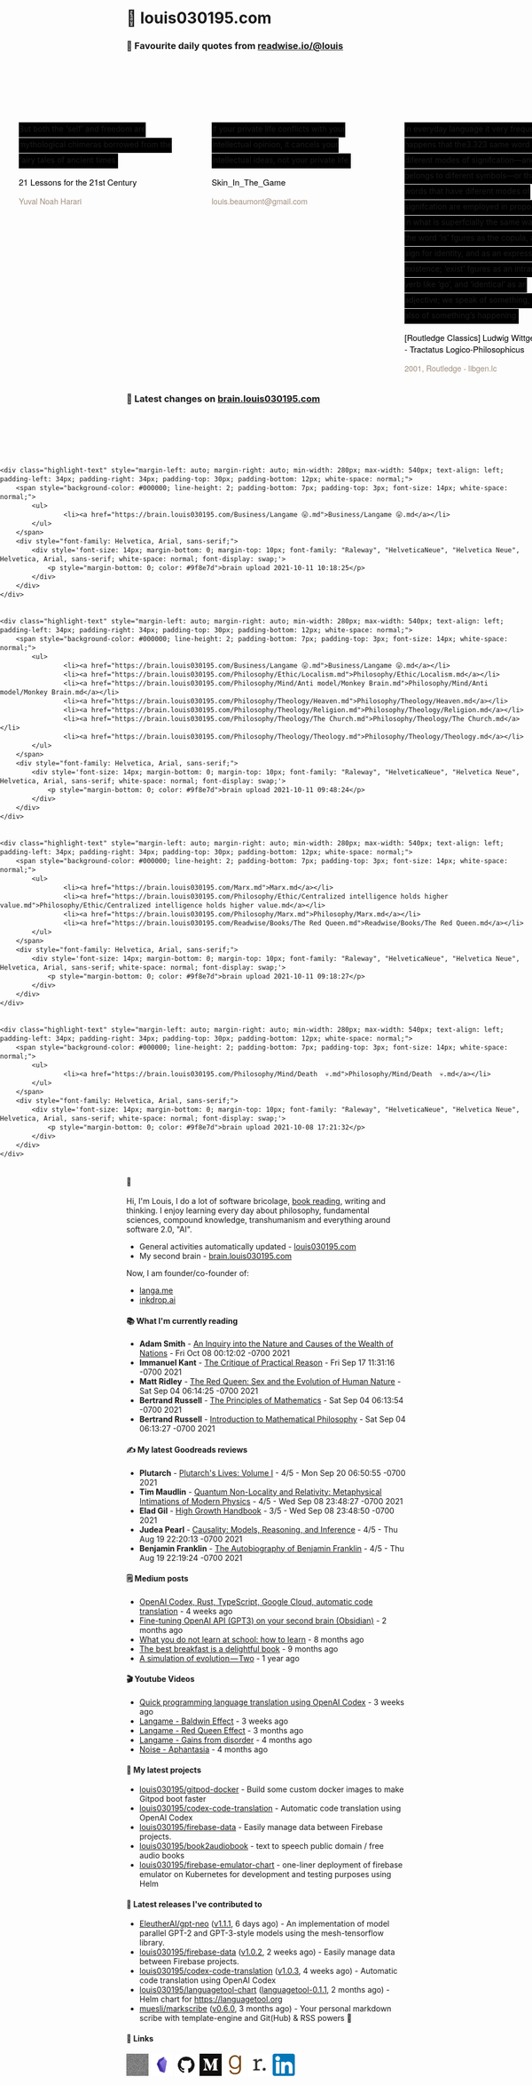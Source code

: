 # 🐒 louis030195.com

### 👋 Favourite daily quotes from [readwise.io/@louis](https://readwise.io/@louis)
<div class="some-highlights" style="display: flex;
  margin-left: -50vw;
  left: 50%;
  overflow-x: scroll;
  width: 100vw;
  position: relative; margin-top: 6rem;">
<div class="highlight-text" style="margin-left: auto; margin-right: auto; min-width: 280px; max-width: 540px; text-align: left; padding-left: 34px; padding-right: 34px; padding-top: 30px; padding-bottom: 12px; white-space: normal;">
<span style="background-color: #000000; line-height: 2; padding-bottom: 7px; padding-top: 3px; font-size: 14px; white-space: normal;">
          But both the ‘self’ and freedom are mythological chimeras borrowed from the fairy tales of ancient times.
        </span>
<div style="font-family: Helvetica, Arial, sans-serif;">
<div style='font-size: 14px; margin-bottom: 0; margin-top: 10px; font-family: "Raleway", "HelveticaNeue", "Helvetica Neue", Helvetica, Arial, sans-serif; white-space: normal; font-display: swap;'>
<p style="margin-bottom: 0; font-size: 15px; margin-bottom: 2px; color: black">21 Lessons for the 21st Century</p>
<p style="margin-bottom: 0; color: #9f8e7d">Yuval Noah Harari</p>
</div>
</div>
</div>
<div class="highlight-text" style="margin-left: auto; margin-right: auto; min-width: 280px; max-width: 540px; text-align: left; padding-left: 34px; padding-right: 34px; padding-top: 30px; padding-bottom: 12px; white-space: normal;">
<span style="background-color: #000000; line-height: 2; padding-bottom: 7px; padding-top: 3px; font-size: 14px; white-space: normal;">
          If your private life conflicts with your intellectual opinion, it cancels your intellectual ideas, not your private life.
        </span>
<div style="font-family: Helvetica, Arial, sans-serif;">
<div style='font-size: 14px; margin-bottom: 0; margin-top: 10px; font-family: "Raleway", "HelveticaNeue", "Helvetica Neue", Helvetica, Arial, sans-serif; white-space: normal; font-display: swap;'>
<p style="margin-bottom: 0; font-size: 15px; margin-bottom: 2px; color: black">Skin_In_The_Game</p>
<p style="margin-bottom: 0; color: #9f8e7d">louis.beaumont@gmail.com</p>
</div>
</div>
</div>
<div class="highlight-text" style="margin-left: auto; margin-right: auto; min-width: 280px; max-width: 540px; text-align: left; padding-left: 34px; padding-right: 34px; padding-top: 30px; padding-bottom: 12px; white-space: normal;">
<span style="background-color: #000000; line-height: 2; padding-bottom: 7px; padding-top: 3px; font-size: 14px; white-space: normal;">
          In everyday language it very frequently happens that the3.323 same word has diferent modes of signifcation—and so belongs to diferent symbols—or that two words that have diferent modes of signifcation are employed in propositions in what is superfcially the same way. Thus the word ‘is’ fgures as the copula, as a sign for identity, and as an expression for existence; ‘exist’ fgures as an intransitive verb like ‘go’, and ‘identical’ as an adjective; we speak of something, but also of something’s happening.
        </span>
<div style="font-family: Helvetica, Arial, sans-serif;">
<div style='font-size: 14px; margin-bottom: 0; margin-top: 10px; font-family: "Raleway", "HelveticaNeue", "Helvetica Neue", Helvetica, Arial, sans-serif; white-space: normal; font-display: swap;'>
<p style="margin-bottom: 0; font-size: 15px; margin-bottom: 2px; color: black">[Routledge Classics] Ludwig Wittgenstein - Tractatus Logico-Philosophicus</p>
<p style="margin-bottom: 0; color: #9f8e7d">2001, Routledge - libgen.lc</p>
</div>
</div>
</div>
</div>

### 🧠 Latest changes on [brain.louis030195.com](https://brain.louis030195.com)

<div class="some-highlights" style="display: flex;
    margin-left: -50vw;
    left: 50%;
    overflow-x: scroll;
    width: 100vw;
    position: relative; margin-top: 6rem;">
    
    <div class="highlight-text" style="margin-left: auto; margin-right: auto; min-width: 280px; max-width: 540px; text-align: left; padding-left: 34px; padding-right: 34px; padding-top: 30px; padding-bottom: 12px; white-space: normal;">
        <span style="background-color: #000000; line-height: 2; padding-bottom: 7px; padding-top: 3px; font-size: 14px; white-space: normal;">
            <ul>
                    <li><a href="https://brain.louis030195.com/Business/Langame 😛.md">Business/Langame 😛.md</a></li>
            </ul>
        </span>
        <div style="font-family: Helvetica, Arial, sans-serif;">
            <div style='font-size: 14px; margin-bottom: 0; margin-top: 10px; font-family: "Raleway", "HelveticaNeue", "Helvetica Neue", Helvetica, Arial, sans-serif; white-space: normal; font-display: swap;'>
                <p style="margin-bottom: 0; color: #9f8e7d">brain upload 2021-10-11 10:18:25</p>
            </div>
        </div>
    </div>
    

    <div class="highlight-text" style="margin-left: auto; margin-right: auto; min-width: 280px; max-width: 540px; text-align: left; padding-left: 34px; padding-right: 34px; padding-top: 30px; padding-bottom: 12px; white-space: normal;">
        <span style="background-color: #000000; line-height: 2; padding-bottom: 7px; padding-top: 3px; font-size: 14px; white-space: normal;">
            <ul>
                    <li><a href="https://brain.louis030195.com/Business/Langame 😛.md">Business/Langame 😛.md</a></li>
                    <li><a href="https://brain.louis030195.com/Philosophy/Ethic/Localism.md">Philosophy/Ethic/Localism.md</a></li>
                    <li><a href="https://brain.louis030195.com/Philosophy/Mind/Anti model/Monkey Brain.md">Philosophy/Mind/Anti model/Monkey Brain.md</a></li>
                    <li><a href="https://brain.louis030195.com/Philosophy/Theology/Heaven.md">Philosophy/Theology/Heaven.md</a></li>
                    <li><a href="https://brain.louis030195.com/Philosophy/Theology/Religion.md">Philosophy/Theology/Religion.md</a></li>
                    <li><a href="https://brain.louis030195.com/Philosophy/Theology/The Church.md">Philosophy/Theology/The Church.md</a></li>
                    <li><a href="https://brain.louis030195.com/Philosophy/Theology/Theology.md">Philosophy/Theology/Theology.md</a></li>
            </ul>
        </span>
        <div style="font-family: Helvetica, Arial, sans-serif;">
            <div style='font-size: 14px; margin-bottom: 0; margin-top: 10px; font-family: "Raleway", "HelveticaNeue", "Helvetica Neue", Helvetica, Arial, sans-serif; white-space: normal; font-display: swap;'>
                <p style="margin-bottom: 0; color: #9f8e7d">brain upload 2021-10-11 09:48:24</p>
            </div>
        </div>
    </div>
    

    <div class="highlight-text" style="margin-left: auto; margin-right: auto; min-width: 280px; max-width: 540px; text-align: left; padding-left: 34px; padding-right: 34px; padding-top: 30px; padding-bottom: 12px; white-space: normal;">
        <span style="background-color: #000000; line-height: 2; padding-bottom: 7px; padding-top: 3px; font-size: 14px; white-space: normal;">
            <ul>
                    <li><a href="https://brain.louis030195.com/Marx.md">Marx.md</a></li>
                    <li><a href="https://brain.louis030195.com/Philosophy/Ethic/Centralized intelligence holds higher value.md">Philosophy/Ethic/Centralized intelligence holds higher value.md</a></li>
                    <li><a href="https://brain.louis030195.com/Philosophy/Marx.md">Philosophy/Marx.md</a></li>
                    <li><a href="https://brain.louis030195.com/Readwise/Books/The Red Queen.md">Readwise/Books/The Red Queen.md</a></li>
            </ul>
        </span>
        <div style="font-family: Helvetica, Arial, sans-serif;">
            <div style='font-size: 14px; margin-bottom: 0; margin-top: 10px; font-family: "Raleway", "HelveticaNeue", "Helvetica Neue", Helvetica, Arial, sans-serif; white-space: normal; font-display: swap;'>
                <p style="margin-bottom: 0; color: #9f8e7d">brain upload 2021-10-11 09:18:27</p>
            </div>
        </div>
    </div>
    

    <div class="highlight-text" style="margin-left: auto; margin-right: auto; min-width: 280px; max-width: 540px; text-align: left; padding-left: 34px; padding-right: 34px; padding-top: 30px; padding-bottom: 12px; white-space: normal;">
        <span style="background-color: #000000; line-height: 2; padding-bottom: 7px; padding-top: 3px; font-size: 14px; white-space: normal;">
            <ul>
                    <li><a href="https://brain.louis030195.com/Philosophy/Mind/Death  💀.md">Philosophy/Mind/Death  💀.md</a></li>
            </ul>
        </span>
        <div style="font-family: Helvetica, Arial, sans-serif;">
            <div style='font-size: 14px; margin-bottom: 0; margin-top: 10px; font-family: "Raleway", "HelveticaNeue", "Helvetica Neue", Helvetica, Arial, sans-serif; white-space: normal; font-display: swap;'>
                <p style="margin-bottom: 0; color: #9f8e7d">brain upload 2021-10-08 17:21:32</p>
            </div>
        </div>
    </div>
    
</div>


#### 🤔

Hi, I'm Louis, I do a lot of software bricolage,
[book reading](https://www.goodreads.com/user/show/103091881-louis-beaumont),
writing and thinking.
I enjoy learning every day about philosophy, fundamental sciences, compound knowledge, transhumanism and everything around software 2.0, "AI".

- General activities automatically updated - [louis030195.com](https://louis030195.com)
- My second brain - [brain.louis030195.com](https://brain.louis030195.com)

Now, I am founder/co-founder of:
- [langa.me](https://langa.me)
- [inkdrop.ai](https://www.linkedin.com/company/inkdrop-ai/)


<link href="https://assets.calendly.com/assets/external/widget.css" rel="stylesheet">
<script src="https://assets.calendly.com/assets/external/widget.js" type="text/javascript" async></script>
<script type="text/javascript">window.onload = function() { Calendly.initBadgeWidget({ url: 'https://calendly.com/louis030195/15min', text: 'Schedule time with me', color: '#90a959', textColor: '#000000', branding: true }); }</script>




#### 📚 What I'm currently reading

-   **Adam Smith**  - [An Inquiry into the Nature and Causes of the Wealth of Nations](https://www.goodreads.com/book/show/25698.An_Inquiry_into_the_Nature_and_Causes_of_the_Wealth_of_Nations) - Fri Oct 08 00:12:02 -0700 2021
-   **Immanuel Kant**  - [The Critique of Practical Reason](https://www.goodreads.com/book/show/18925384-the-critique-of-practical-reason) - Fri Sep 17 11:31:16 -0700 2021
-   **Matt Ridley**  - [The Red Queen: Sex and the Evolution of Human Nature](https://www.goodreads.com/book/show/16176.The_Red_Queen) - Sat Sep 04 06:14:25 -0700 2021
-   **Bertrand Russell**  - [The Principles of Mathematics](https://www.goodreads.com/book/show/51785.The_Principles_of_Mathematics) - Sat Sep 04 06:13:54 -0700 2021
-   **Bertrand Russell**  - [Introduction to Mathematical Philosophy](https://www.goodreads.com/book/show/31886.Introduction_to_Mathematical_Philosophy) - Sat Sep 04 06:13:27 -0700 2021

#### ✍ My latest Goodreads reviews

-   **Plutarch**  - [Plutarch&#39;s Lives: Volume I](https://www.goodreads.com/book/show/415634.Plutarch_s_Lives) - 4/5 - Mon Sep 20 06:50:55 -0700 2021
-   **Tim Maudlin**  - [Quantum Non-Locality and Relativity: Metaphysical Intimations of Modern Physics](https://www.goodreads.com/book/show/618011.Quantum_Non_Locality_and_Relativity) - 4/5 - Wed Sep 08 23:48:27 -0700 2021
-   **Elad Gil**  - [High Growth Handbook](https://www.goodreads.com/book/show/40536148-high-growth-handbook) - 3/5 - Wed Sep 08 23:48:50 -0700 2021
-   **Judea Pearl**  - [Causality: Models, Reasoning, and Inference](https://www.goodreads.com/book/show/174276.Causality) - 4/5 - Thu Aug 19 22:20:13 -0700 2021
-   **Benjamin Franklin**  - [The Autobiography of Benjamin Franklin](https://www.goodreads.com/book/show/52309.The_Autobiography_of_Benjamin_Franklin) - 4/5 - Thu Aug 19 22:19:24 -0700 2021


#### 🗒 Medium posts

- [OpenAI Codex, Rust, TypeScript, Google Cloud, automatic code translation](https://louis030195.medium.com/openai-codex-rust-typescript-google-cloud-automatic-code-translation-8ed723ac1bc3?source=rss-f1c331c9f256------2) - 4 weeks ago
- [Fine-tuning OpenAI API (GPT3) on your second brain (Obsidian)](https://louis030195.medium.com/fine-tuning-openai-api-gpt3-on-your-second-brain-obsidian-b082afaaeba7?source=rss-f1c331c9f256------2) - 2 months ago
- [What you do not learn at school: how to learn](https://louis030195.medium.com/what-you-do-not-learn-at-school-how-to-learn-d6809922cac?source=rss-f1c331c9f256------2) - 8 months ago
- [The best breakfast is a delightful book](https://louis030195.medium.com/the-best-breakfast-is-a-delightful-book-fa7f6962b202?source=rss-f1c331c9f256------2) - 9 months ago
- [A simulation of evolution — Two](https://louis030195.medium.com/a-simulation-of-evolution-two-b26664d159a5?source=rss-f1c331c9f256------2) - 1 year ago

#### 🎬 Youtube Videos

- [Quick programming language translation using OpenAI Codex](https://www.youtube.com/watch?v=RUCUxFHtJvw) - 3 weeks ago
- [Langame - Baldwin Effect](https://www.youtube.com/watch?v=1FGdzDMfLBg) - 3 weeks ago
- [Langame - Red Queen Effect](https://www.youtube.com/watch?v=wmwRHWftAj8) - 3 months ago
- [Langame - Gains from disorder](https://www.youtube.com/watch?v=URLHBGbsAeI) - 4 months ago
- [Noise - Aphantasia](https://www.youtube.com/watch?v=0gJo51xeiMU) - 4 months ago

#### 🌱 My latest projects

- [louis030195/gitpod-docker](https://github.com/louis030195/gitpod-docker) - Build some custom docker images to make Gitpod boot faster
- [louis030195/codex-code-translation](https://github.com/louis030195/codex-code-translation) - Automatic code translation using OpenAI Codex
- [louis030195/firebase-data](https://github.com/louis030195/firebase-data) - Easily manage data between Firebase projects.
- [louis030195/book2audiobook](https://github.com/louis030195/book2audiobook) - text to speech public domain / free audio books
- [louis030195/firebase-emulator-chart](https://github.com/louis030195/firebase-emulator-chart) - one-liner deployment of firebase emulator on Kubernetes for development and testing purposes using Helm

#### 🔭 Latest releases I've contributed to

- [EleutherAI/gpt-neo](https://github.com/EleutherAI/gpt-neo) ([v1.1.1](https://github.com/EleutherAI/gpt-neo/releases/tag/v1.1.1), 6 days ago) - An implementation of model parallel GPT-2 and GPT-3-style models using the mesh-tensorflow library.
- [louis030195/firebase-data](https://github.com/louis030195/firebase-data) ([v1.0.2](https://github.com/louis030195/firebase-data/releases/tag/v1.0.2), 2 weeks ago) - Easily manage data between Firebase projects.
- [louis030195/codex-code-translation](https://github.com/louis030195/codex-code-translation) ([v1.0.3](https://github.com/louis030195/codex-code-translation/releases/tag/v1.0.3), 4 weeks ago) - Automatic code translation using OpenAI Codex
- [louis030195/languagetool-chart](https://github.com/louis030195/languagetool-chart) ([languagetool-0.1.1](https://github.com/louis030195/languagetool-chart/releases/tag/languagetool-0.1.1), 2 months ago) - Helm chart for https://languagetool.org
- [muesli/markscribe](https://github.com/muesli/markscribe) ([v0.6.0](https://github.com/muesli/markscribe/releases/tag/v0.6.0), 3 months ago) - Your personal markdown scribe with template-engine and Git(Hub) &amp; RSS powers 📜

#### 🔗 Links

[<img src="assets/Website.png" alt="Website" width="40" height="40">](https://louis030195.com)
[<img src="assets/Obsidian.png" alt="Obsidian" width="40" height="40">](https://brain.louis030195.com)
[<img src="assets/GitHub.png" alt="GitHub" width="40" height="40">](https://github.com/louis030195)
[<img src="assets/Medium.png" alt="Medium" width="40" height="40">](https://louis-beaumont.medium.com)
[<img src="assets/Goodreads.png" alt="Goodreads" width="40" height="40">](https://www.goodreads.com/user/show/103091881-louis-beaumont)
[<img src="assets/Readwise.png" alt="Readwise" width="40" height="40">](https://readwise.io/@louis)
[<img src="assets/Linkedin.png" alt="Linkedin" width="40" height="40">](https://www.linkedin.com/in/louis030195/)
